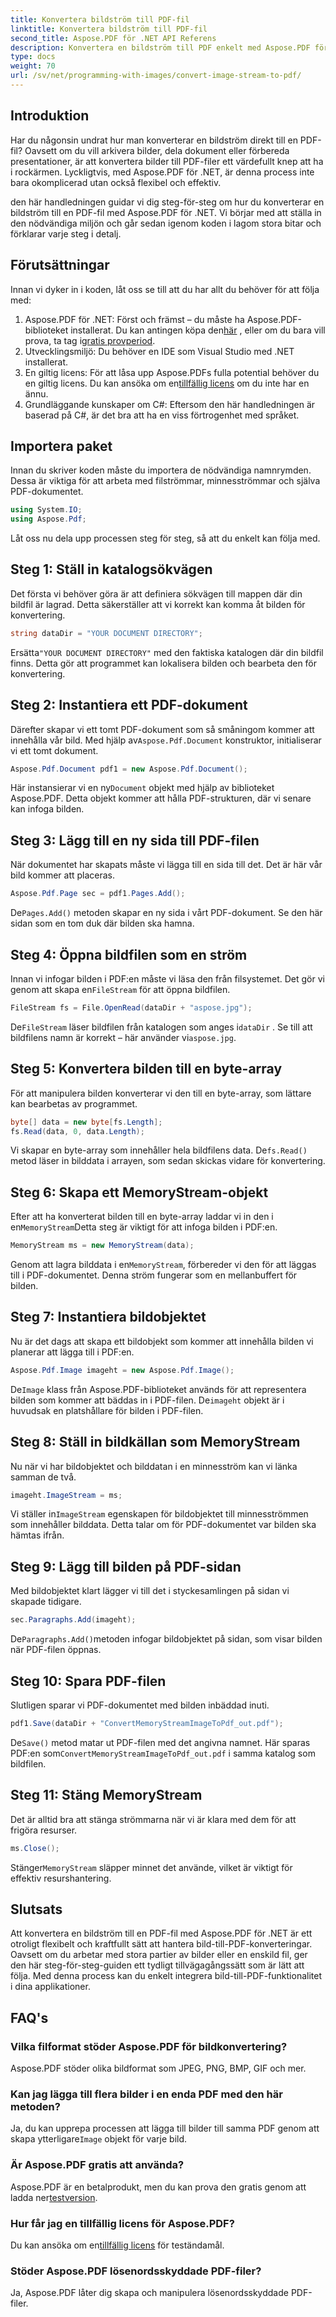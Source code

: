 ```yaml
---
title: Konvertera bildström till PDF-fil
linktitle: Konvertera bildström till PDF-fil
second_title: Aspose.PDF för .NET API Referens
description: Konvertera en bildström till PDF enkelt med Aspose.PDF för .NET med denna detaljerade steg-för-steg-guide. Lär dig hur du hanterar bild-till-PDF-konverteringar utan ansträngning.
type: docs
weight: 70
url: /sv/net/programming-with-images/convert-image-stream-to-pdf/
---
```

## Introduktion

Har du någonsin undrat hur man konverterar en bildström direkt till en PDF-fil? Oavsett om du vill arkivera bilder, dela dokument eller förbereda presentationer, är att konvertera bilder till PDF-filer ett värdefullt knep att ha i rockärmen. Lyckligtvis, med Aspose.PDF för .NET, är denna process inte bara okomplicerad utan också flexibel och effektiv.

den här handledningen guidar vi dig steg-för-steg om hur du konverterar en bildström till en PDF-fil med Aspose.PDF för .NET. Vi börjar med att ställa in den nödvändiga miljön och går sedan igenom koden i lagom stora bitar och förklarar varje steg i detalj.

## Förutsättningar

Innan vi dyker in i koden, låt oss se till att du har allt du behöver för att följa med:

1.  Aspose.PDF för .NET: Först och främst – du måste ha Aspose.PDF-biblioteket installerat. Du kan antingen köpa den[här](https://purchase.aspose.com/buy) , eller om du bara vill prova, ta tag i[gratis provperiod](https://releases.aspose.com/pdf/net/).
2. Utvecklingsmiljö: Du behöver en IDE som Visual Studio med .NET installerat.
3.  En giltig licens: För att låsa upp Aspose.PDFs fulla potential behöver du en giltig licens. Du kan ansöka om en[tillfällig licens](https://purchase.aspose.com/temporary-license/) om du inte har en ännu.
4. Grundläggande kunskaper om C#: Eftersom den här handledningen är baserad på C#, är det bra att ha en viss förtrogenhet med språket.

## Importera paket

Innan du skriver koden måste du importera de nödvändiga namnrymden. Dessa är viktiga för att arbeta med filströmmar, minnesströmmar och själva PDF-dokumentet.

```csharp
using System.IO;
using Aspose.Pdf;
```

Låt oss nu dela upp processen steg för steg, så att du enkelt kan följa med.

## Steg 1: Ställ in katalogsökvägen

Det första vi behöver göra är att definiera sökvägen till mappen där din bildfil är lagrad. Detta säkerställer att vi korrekt kan komma åt bilden för konvertering.

```csharp
string dataDir = "YOUR DOCUMENT DIRECTORY";
```

 Ersätta`"YOUR DOCUMENT DIRECTORY"` med den faktiska katalogen där din bildfil finns. Detta gör att programmet kan lokalisera bilden och bearbeta den för konvertering.

## Steg 2: Instantiera ett PDF-dokument

 Därefter skapar vi ett tomt PDF-dokument som så småningom kommer att innehålla vår bild. Med hjälp av`Aspose.Pdf.Document` konstruktor, initialiserar vi ett tomt dokument.

```csharp
Aspose.Pdf.Document pdf1 = new Aspose.Pdf.Document();
```

 Här instansierar vi en ny`Document` objekt med hjälp av biblioteket Aspose.PDF. Detta objekt kommer att hålla PDF-strukturen, där vi senare kan infoga bilden.

## Steg 3: Lägg till en ny sida till PDF-filen

När dokumentet har skapats måste vi lägga till en sida till det. Det är här vår bild kommer att placeras.

```csharp
Aspose.Pdf.Page sec = pdf1.Pages.Add();
```

 De`Pages.Add()` metoden skapar en ny sida i vårt PDF-dokument. Se den här sidan som en tom duk där bilden ska hamna.

## Steg 4: Öppna bildfilen som en ström

 Innan vi infogar bilden i PDF:en måste vi läsa den från filsystemet. Det gör vi genom att skapa en`FileStream` för att öppna bildfilen.

```csharp
FileStream fs = File.OpenRead(dataDir + "aspose.jpg");
```

 De`FileStream` läser bildfilen från katalogen som anges i`dataDir` . Se till att bildfilens namn är korrekt – här använder vi`aspose.jpg`.

## Steg 5: Konvertera bilden till en byte-array

För att manipulera bilden konverterar vi den till en byte-array, som lättare kan bearbetas av programmet.

```csharp
byte[] data = new byte[fs.Length];
fs.Read(data, 0, data.Length);
```

 Vi skapar en byte-array som innehåller hela bildfilens data. De`fs.Read()` metod läser in bilddata i arrayen, som sedan skickas vidare för konvertering.

## Steg 6: Skapa ett MemoryStream-objekt

 Efter att ha konverterat bilden till en byte-array laddar vi in den i en`MemoryStream`Detta steg är viktigt för att infoga bilden i PDF:en.

```csharp
MemoryStream ms = new MemoryStream(data);
```

 Genom att lagra bilddata i en`MemoryStream`, förbereder vi den för att läggas till i PDF-dokumentet. Denna ström fungerar som en mellanbuffert för bilden.

## Steg 7: Instantiera bildobjektet

Nu är det dags att skapa ett bildobjekt som kommer att innehålla bilden vi planerar att lägga till i PDF:en.

```csharp
Aspose.Pdf.Image imageht = new Aspose.Pdf.Image();
```

 De`Image` klass från Aspose.PDF-biblioteket används för att representera bilden som kommer att bäddas in i PDF-filen. De`imageht` objekt är i huvudsak en platshållare för bilden i PDF-filen.

## Steg 8: Ställ in bildkällan som MemoryStream

Nu när vi har bildobjektet och bilddatan i en minnesström kan vi länka samman de två.

```csharp
imageht.ImageStream = ms;
```

 Vi ställer in`ImageStream` egenskapen för bildobjektet till minnesströmmen som innehåller bilddata. Detta talar om för PDF-dokumentet var bilden ska hämtas ifrån.

## Steg 9: Lägg till bilden på PDF-sidan

Med bildobjektet klart lägger vi till det i styckesamlingen på sidan vi skapade tidigare.

```csharp
sec.Paragraphs.Add(imageht);
```

 De`Paragraphs.Add()`metoden infogar bildobjektet på sidan, som visar bilden när PDF-filen öppnas.

## Steg 10: Spara PDF-filen

Slutligen sparar vi PDF-dokumentet med bilden inbäddad inuti.

```csharp
pdf1.Save(dataDir + "ConvertMemoryStreamImageToPdf_out.pdf");
```

 De`Save()` metod matar ut PDF-filen med det angivna namnet. Här sparas PDF:en som`ConvertMemoryStreamImageToPdf_out.pdf` i samma katalog som bildfilen.

## Steg 11: Stäng MemoryStream

Det är alltid bra att stänga strömmarna när vi är klara med dem för att frigöra resurser.

```csharp
ms.Close();
```

Stänger`MemoryStream` släpper minnet det använde, vilket är viktigt för effektiv resurshantering.

## Slutsats

Att konvertera en bildström till en PDF-fil med Aspose.PDF för .NET är ett otroligt flexibelt och kraftfullt sätt att hantera bild-till-PDF-konverteringar. Oavsett om du arbetar med stora partier av bilder eller en enskild fil, ger den här steg-för-steg-guiden ett tydligt tillvägagångssätt som är lätt att följa. Med denna process kan du enkelt integrera bild-till-PDF-funktionalitet i dina applikationer.

## FAQ's

### Vilka filformat stöder Aspose.PDF för bildkonvertering?
Aspose.PDF stöder olika bildformat som JPEG, PNG, BMP, GIF och mer.

### Kan jag lägga till flera bilder i en enda PDF med den här metoden?
 Ja, du kan upprepa processen att lägga till bilder till samma PDF genom att skapa ytterligare`Image` objekt för varje bild.

### Är Aspose.PDF gratis att använda?
 Aspose.PDF är en betalprodukt, men du kan prova den gratis genom att ladda ner[testversion](https://releases.aspose.com/pdf/net/).

### Hur får jag en tillfällig licens för Aspose.PDF?
 Du kan ansöka om en[tillfällig licens](https://purchase.aspose.com/temporary-license/) för teständamål.

### Stöder Aspose.PDF lösenordsskyddade PDF-filer?
Ja, Aspose.PDF låter dig skapa och manipulera lösenordsskyddade PDF-filer.